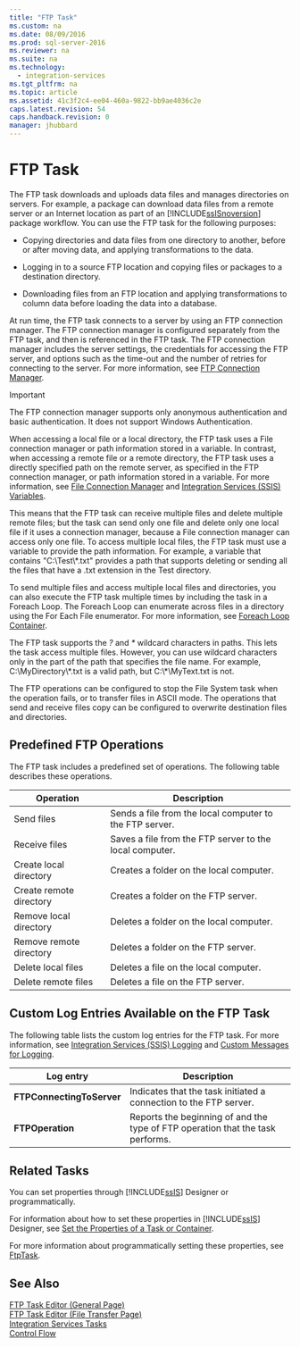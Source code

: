 ```yaml
---
title: "FTP Task"
ms.custom: na
ms.date: 08/09/2016
ms.prod: sql-server-2016
ms.reviewer: na
ms.suite: na
ms.technology: 
  - integration-services
ms.tgt_pltfrm: na
ms.topic: article
ms.assetid: 41c3f2c4-ee04-460a-9822-bb9ae4036c2e
caps.latest.revision: 54
caps.handback.revision: 0
manager: jhubbard
---
```

# FTP Task
  The FTP task downloads and uploads data files and manages directories on servers. For example, a package can download data files from a remote server or an Internet location as part of an [!INCLUDE[ssISnoversion](../../Topics/TopicNameContainA/tokens/ssISnoversion_md.md)] package workflow. You can use the FTP task for the following purposes:  
  
-   Copying directories and data files from one directory to another, before or after moving data, and applying transformations to the data.  
  
-   Logging in to a source FTP location and copying files or packages to a destination directory.  
  
-   Downloading files from an FTP location and applying transformations to column data before loading the data into a database.  
  
 At run time, the FTP task connects to a server by using an FTP connection manager. The FTP connection manager is configured separately from the FTP task, and then is referenced in the FTP task. The FTP connection manager includes the server settings, the credentials for accessing the FTP server, and options such as the time-out and the number of retries for connecting to the server. For more information, see [FTP Connection Manager](../../Topics/TopicNameNotContainA/FTP-Connection-Manager.md).  
  
> [!IMPORTANT]  
>  The FTP connection manager supports only anonymous authentication and basic authentication. It does not support Windows Authentication.  
  
 When accessing a local file or a local directory, the FTP task uses a File connection manager or path information stored in a variable. In contrast, when accessing a remote file or a remote directory, the FTP task uses a directly specified path on the remote server, as specified in the FTP connection manager, or path information stored in a variable. For more information, see [File Connection Manager](../../Topics/TopicNameNotContainA/File-Connection-Manager.md) and [Integration Services &#40;SSIS&#41; Variables](../../Topics/TopicNameNotContainA/Integration-Services--SSIS--Variables.md).  
  
 This means that the FTP task can receive multiple files and delete multiple remote files; but the task can send only one file and delete only one local file if it uses a connection manager, because a File connection manager can access only one file. To access multiple local files, the FTP task must use a variable to provide the path information. For example, a variable that contains "C:\Test\\*.txt" provides a path that supports deleting or sending all the files that have a .txt extension in the Test directory.  
  
 To send multiple files and access multiple local files and directories, you can also execute the FTP task multiple times by including the task in a Foreach Loop. The Foreach Loop can enumerate across files in a directory using the For Each File enumerator. For more information, see [Foreach Loop Container](../../Topics/TopicNameNotContainA/Foreach-Loop-Container.md).  
  
 The FTP task supports the *?* and *\** wildcard characters in paths. This lets the task access multiple files. However, you can use wildcard characters only in the part of the path that specifies the file name. For example, C:\MyDirectory\\*.txt is a valid path, but C:\\\*\MyText.txt is not.  
  
 The FTP operations can be configured to stop the File System task when the operation fails, or to transfer files in ASCII mode. The operations that send and receive files copy can be configured to overwrite destination files and directories.  
  
## Predefined FTP Operations  
 The FTP task includes a predefined set of operations. The following table describes these operations.  
  
|Operation|Description|  
|---------------|-----------------|  
|Send files|Sends a file from the local computer to the FTP server.|  
|Receive files|Saves a file from the FTP server to the local computer.|  
|Create local directory|Creates a folder on the local computer.|  
|Create remote directory|Creates a folder on the FTP server.|  
|Remove local directory|Deletes a folder on the local computer.|  
|Remove remote directory|Deletes a folder on the FTP server.|  
|Delete local files|Deletes a file on the local computer.|  
|Delete remote files|Deletes a file on the FTP server.|  
  
## Custom Log Entries Available on the FTP Task  
 The following table lists the custom log entries for the FTP task. For more information, see [Integration Services &#40;SSIS&#41; Logging](../../Topics/TopicNameNotContainA/Integration-Services--SSIS--Logging.md) and [Custom Messages for Logging](../../Topics/TopicNameNotContainA/Custom-Messages-for-Logging.md).  
  
|Log entry|Description|  
|---------------|-----------------|  
|**FTPConnectingToServer**|Indicates that the task initiated a connection to the FTP server.|  
|**FTPOperation**|Reports the beginning of and the type of FTP operation that the task performs.|  
  
## Related Tasks  
 You can set properties through [!INCLUDE[ssIS](../../Topics/TopicNameContainA/tokens/ssIS_md.md)] Designer or programmatically.  
  
 For information about how to set these properties in [!INCLUDE[ssIS](../../Topics/TopicNameContainA/tokens/ssIS_md.md)] Designer, see [Set the Properties of a Task or Container](../../Topics/TopicNameContainA/Set-the-Properties-of-a-Task-or-Container.md).  
  
 For more information about programmatically setting these properties, see [FtpTask](assetId:///T:Microsoft.SqlServer.Dts.Tasks.FtpTask.FtpTask).  
  
## See Also  
 [FTP Task Editor &#40;General Page&#41;](../../Topics/TopicNameNotContainA/FTP-Task-Editor--General-Page-.md)   
 [FTP Task Editor &#40;File Transfer Page&#41;](../../Topics/TopicNameNotContainA/FTP-Task-Editor--File-Transfer-Page-.md)   
 [Integration Services Tasks](../../Topics/TopicNameNotContainA/Integration-Services-Tasks.md)   
 [Control Flow](../../Topics/TopicNameNotContainA/Control-Flow.md)  
  
  